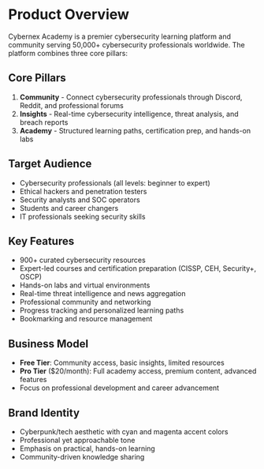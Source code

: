 # Product Overview

Cybernex Academy is a premier cybersecurity learning platform and community serving 50,000+ cybersecurity professionals worldwide. The platform combines three core pillars:

## Core Pillars
1. **Community** - Connect cybersecurity professionals through Discord, Reddit, and professional forums
2. **Insights** - Real-time cybersecurity intelligence, threat analysis, and breach reports  
3. **Academy** - Structured learning paths, certification prep, and hands-on labs

## Target Audience
- Cybersecurity professionals (all levels: beginner to expert)
- Ethical hackers and penetration testers
- Security analysts and SOC operators
- Students and career changers
- IT professionals seeking security skills

## Key Features
- 900+ curated cybersecurity resources
- Expert-led courses and certification preparation (CISSP, CEH, Security+, OSCP)
- Hands-on labs and virtual environments
- Real-time threat intelligence and news aggregation
- Professional community and networking
- Progress tracking and personalized learning paths
- Bookmarking and resource management

## Business Model
- **Free Tier**: Community access, basic insights, limited resources
- **Pro Tier** ($20/month): Full academy access, premium content, advanced features
- Focus on professional development and career advancement

## Brand Identity
- Cyberpunk/tech aesthetic with cyan and magenta accent colors
- Professional yet approachable tone
- Emphasis on practical, hands-on learning
- Community-driven knowledge sharing